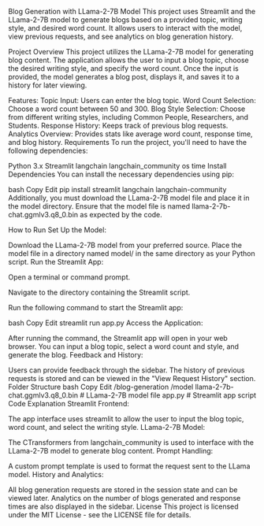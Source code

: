 Blog Generation with LLama-2-7B Model
This project uses Streamlit and the LLama-2-7B model to generate blogs based on a provided topic, writing style, and desired word count. It allows users to interact with the model, view previous requests, and see analytics on blog generation history.

Project Overview
This project utilizes the LLama-2-7B model for generating blog content. The application allows the user to input a blog topic, choose the desired writing style, and specify the word count. Once the input is provided, the model generates a blog post, displays it, and saves it to a history for later viewing.

Features:
Topic Input: Users can enter the blog topic.
Word Count Selection: Choose a word count between 50 and 300.
Blog Style Selection: Choose from different writing styles, including Common People, Researchers, and Students.
Response History: Keeps track of previous blog requests.
Analytics Overview: Provides stats like average word count, response time, and blog history.
Requirements
To run the project, you'll need to have the following dependencies:

Python 3.x
Streamlit
langchain
langchain_community
os
time
Install Dependencies
You can install the necessary dependencies using pip:

bash
Copy
Edit
pip install streamlit langchain langchain-community
Additionally, you must download the LLama-2-7B model file and place it in the model directory. Ensure that the model file is named llama-2-7b-chat.ggmlv3.q8_0.bin as expected by the code.

How to Run
Set Up the Model:

Download the LLama-2-7B model from your preferred source.
Place the model file in a directory named model/ in the same directory as your Python script.
Run the Streamlit App:

Open a terminal or command prompt.

Navigate to the directory containing the Streamlit script.

Run the following command to start the Streamlit app:

bash
Copy
Edit
streamlit run app.py
Access the Application:

After running the command, the Streamlit app will open in your web browser.
You can input a blog topic, select a word count and style, and generate the blog.
Feedback and History:

Users can provide feedback through the sidebar.
The history of previous requests is stored and can be viewed in the "View Request History" section.
Folder Structure
bash
Copy
Edit
/blog-generation
    /model
        llama-2-7b-chat.ggmlv3.q8_0.bin  # LLama-2-7B model file
    app.py                               # Streamlit app script
Code Explanation
Streamlit Frontend:

The app interface uses streamlit to allow the user to input the blog topic, word count, and select the writing style.
LLama-2-7B Model:

The CTransformers from langchain_community is used to interface with the LLama-2-7B model to generate blog content.
Prompt Handling:

A custom prompt template is used to format the request sent to the LLama model.
History and Analytics:

All blog generation requests are stored in the session state and can be viewed later. Analytics on the number of blogs generated and response times are also displayed in the sidebar.
License
This project is licensed under the MIT License - see the LICENSE file for details.
